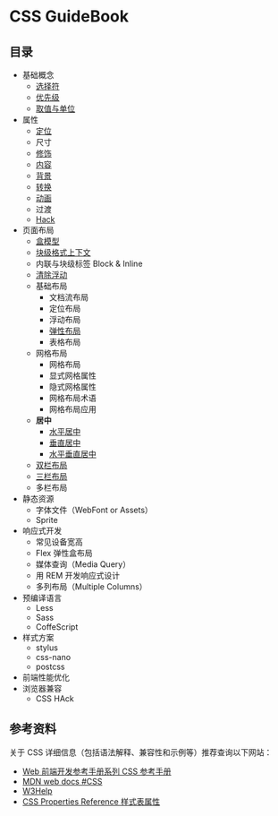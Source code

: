 # CSS GuideBook

## 目录

- 基础概念
  - [选择符](basement/selector.md)
  - [优先级](basement/specificity.md)
  - [取值与单位](basement/values-and-units.md)
- 属性
  - [定位](properties/location.md)
  - 尺寸
  - [修饰](properties/decoration.md)
  - [内容](properties/content.md)
  - [背景](properties/background.md)
  - [转换](properties/transform.md)
  - [动画](properties/animation.md)
  - 过渡
  - [Hack](properties/hack.md)
- 页面布局
  - [盒模型](layout/box-model.md)
  - [块级格式上下文](layout/bfc.md)
  - 内联与块级标签 Block & Inline
  - [清除浮动](layout/clear-float.md)
  - 基础布局
    - 文档流布局
    - 定位布局
    - 浮动布局
    - [弹性布局](layout/flex-box.md)
    - 表格布局
  - 网格布局
    - 网格布局
    - 显式网格属性
    - 隐式网格属性
    - 网格布局术语
    - 网格布局应用
  - **居中**
    - [水平居中](layout/center/center-horizontally.md)
    - [垂直居中](layout/center/center-vertically.md)
    - [水平垂直居中](layout/center-both-vertically-and-horizontally.md)
  - [双栏布局](layout/double-columns-layout.md)
  - [三栏布局](layout/three-columns-layout.md)
  - 多栏布局
- 静态资源
  - 字体文件（WebFont or Assets）
  - Sprite
- 响应式开发
  - 常见设备宽高
  - Flex 弹性盒布局
  - 媒体查询（Media Query）
  - 用 REM 开发响应式设计
  - 多列布局（Multiple Columns）
- 预编译语言
  - Less
  - Sass
  - CoffeScript
- 样式方案
  - stylus
  - css-nano
  - postcss
- 前端性能优化
- 浏览器兼容
  - CSS HAck

## 参考资料

关于 CSS 详细信息（包括语法解释、兼容性和示例等）推荐查询以下网站：

- [Web 前端开发参考手册系列 CSS 参考手册](http://css.doyoe.com/)
- [MDN web docs #CSS](https://developer.mozilla.org/zh-CN/docs/Web/CSS)
- [W3Help](http://w3help.org/zh-cn/kb/)
- [CSS Properties Reference 样式表属性](http://www.divcss5.com/shouce/)
